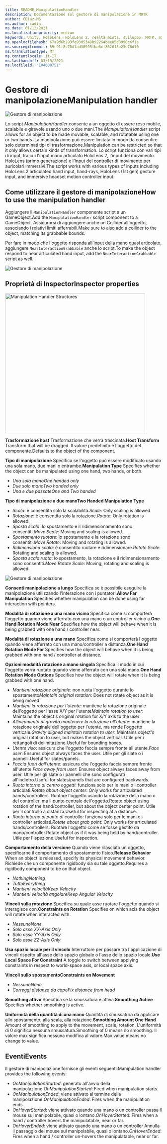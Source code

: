```yaml
---
title: README_ManipulationHandler
description: Documentazione sul gestore di manipolazione in MRTK
author: CDiaz-MS
ms.author: cadia
ms.date: 01/12/2021
ms.localizationpriority: medium
keywords: Unity, HoloLens, HoloLens 2, realtà mista, sviluppo, MRTK, manipolazione,
ms.openlocfilehash: 67a9d6b293fe93d5348b92264bae85d0990c6f1e
ms.sourcegitcommit: 59c91f8c70d1ad30995fba6cf862615e25e78d10
ms.translationtype: MT
ms.contentlocale: it-IT
ms.lasthandoff: 03/19/2021
ms.locfileid: "104688751"
---
```

# <a name="manipulation-handler"></a><span data-ttu-id="57fdc-104">Gestore di manipolazione</span><span class="sxs-lookup"><span data-stu-id="57fdc-104">Manipulation handler</span></span>

![Gestore di manipolazione](Images/ManipulationHandler/MRTK_Manipulation_Main.png)

<span data-ttu-id="57fdc-106">Lo script *ManipulationHandler* consente a un oggetto di essere reso mobile, scalabile e girevole usando uno o due mani.</span><span class="sxs-lookup"><span data-stu-id="57fdc-106">The *ManipulationHandler* script allows for an object to be made movable, scalable, and rotatable using one or two hands.</span></span> <span data-ttu-id="57fdc-107">La manipolazione può essere limitata in modo da consentire solo determinati tipi di trasformazione.</span><span class="sxs-lookup"><span data-stu-id="57fdc-107">Manipulation can be restricted so that it only allows certain kinds of transformation.</span></span> <span data-ttu-id="57fdc-108">Lo script funziona con vari tipi di input, tra cui l'input mano articolato HoloLens 2, l'input del movimento HoloLens (primo generazione) e l'input del controller di movimento per auricolari immersivi.</span><span class="sxs-lookup"><span data-stu-id="57fdc-108">The script works with various types of inputs including HoloLens 2 articulated hand input, hand-rays, HoloLens (1st gen) gesture input, and immersive headset motion controller input.</span></span>

## <a name="how-to-use-the-manipulation-handler"></a><span data-ttu-id="57fdc-109">Come utilizzare il gestore di manipolazione</span><span class="sxs-lookup"><span data-stu-id="57fdc-109">How to use the manipulation handler</span></span>

<span data-ttu-id="57fdc-110">Aggiungere il `ManipulationHandler` componente script a un GameObject.</span><span class="sxs-lookup"><span data-stu-id="57fdc-110">Add the `ManipulationHandler` script component to a GameObject.</span></span> <span data-ttu-id="57fdc-111">Assicurarsi di aggiungere anche un Collider all'oggetto, associando i relativi limiti afferrabili.</span><span class="sxs-lookup"><span data-stu-id="57fdc-111">Make sure to also add a collider to the object, matching its grabbable bounds.</span></span>

<span data-ttu-id="57fdc-112">Per fare in modo che l'oggetto risponda all'input della mano quasi articolato, aggiungere `NearInteractionGrabbable` anche lo script.</span><span class="sxs-lookup"><span data-stu-id="57fdc-112">To make the object respond to near articulated hand input, add the `NearInteractionGrabbable` script as well.</span></span>

![Gestore di manipolazione](Images/ManipulationHandler/MRTK_ManipulationHandler_Howto.png)

## <a name="inspector-properties"></a><span data-ttu-id="57fdc-114">Proprietà di Inspector</span><span class="sxs-lookup"><span data-stu-id="57fdc-114">Inspector properties</span></span>

<img src="Images/ManipulationHandler/MRTK_ManipulationHandler_Structure.png" width="450" alt="Manipulation Handler Structures">

<span data-ttu-id="57fdc-115">**Trasformazione host** Trasformazione che verrà trascinata.</span><span class="sxs-lookup"><span data-stu-id="57fdc-115">**Host Transform** Transform that will be dragged.</span></span> <span data-ttu-id="57fdc-116">Il valore predefinito è l'oggetto del componente.</span><span class="sxs-lookup"><span data-stu-id="57fdc-116">Defaults to the object of the component.</span></span>

<span data-ttu-id="57fdc-117">**Tipo di manipolazione** Specifica se l'oggetto può essere modificato usando una sola mano, due mani o entrambe.</span><span class="sxs-lookup"><span data-stu-id="57fdc-117">**Manipulation Type** Specifies whether the object can be manipulated using one hand, two hands, or both.</span></span>

* <span data-ttu-id="57fdc-118">*Una sola mano*</span><span class="sxs-lookup"><span data-stu-id="57fdc-118">*One handed only*</span></span>
* <span data-ttu-id="57fdc-119">*Due solo mano*</span><span class="sxs-lookup"><span data-stu-id="57fdc-119">*Two handed only*</span></span>
* <span data-ttu-id="57fdc-120">*Una e due passate*</span><span class="sxs-lookup"><span data-stu-id="57fdc-120">*One and Two handed*</span></span>

<span data-ttu-id="57fdc-121">**Tipo di manipolazione a due mano**</span><span class="sxs-lookup"><span data-stu-id="57fdc-121">**Two Handed Manipulation Type**</span></span>

* <span data-ttu-id="57fdc-122">*Scala*: è consentita solo la scalabilità.</span><span class="sxs-lookup"><span data-stu-id="57fdc-122">*Scale*: Only scaling is allowed.</span></span>
* <span data-ttu-id="57fdc-123">*Rotazione*: è consentita solo la rotazione.</span><span class="sxs-lookup"><span data-stu-id="57fdc-123">*Rotate*: Only rotation is allowed.</span></span>
* <span data-ttu-id="57fdc-124">*Sposta scala*: lo spostamento e il ridimensionamento sono consentiti.</span><span class="sxs-lookup"><span data-stu-id="57fdc-124">*Move Scale*: Moving and scaling is allowed.</span></span>
* <span data-ttu-id="57fdc-125">*Spostamento ruotare*: lo spostamento e la rotazione sono consentiti.</span><span class="sxs-lookup"><span data-stu-id="57fdc-125">*Move Rotate*: Moving and rotating is allowed.</span></span>
* <span data-ttu-id="57fdc-126">*Ridimensiona scala*: è consentito ruotare e ridimensionare.</span><span class="sxs-lookup"><span data-stu-id="57fdc-126">*Rotate Scale*: Rotating and scaling is allowed.</span></span>
* <span data-ttu-id="57fdc-127">*Sposta scala ruota*: lo spostamento, la rotazione e il ridimensionamento sono consentiti.</span><span class="sxs-lookup"><span data-stu-id="57fdc-127">*Move Rotate Scale*: Moving, rotating and scaling is allowed.</span></span>

![Gestore di manipolazione](Images/ManipulationHandler/MRTK_ManipulationHandler_TwoHanded.jpg)

<span data-ttu-id="57fdc-129">**Consenti manipolazione a lungo** Specifica se è possibile eseguire la manipolazione utilizzando l'interazione con i puntatori.</span><span class="sxs-lookup"><span data-stu-id="57fdc-129">**Allow Far Manipulation** Specifies whether manipulation can be done using far interaction with pointers.</span></span>

<span data-ttu-id="57fdc-130">**Modalità di rotazione a una mano vicino** Specifica come si comporterà l'oggetto quando viene afferrato con una mano o un controller vicino a.</span><span class="sxs-lookup"><span data-stu-id="57fdc-130">**One Hand Rotation Mode Near** Specifies how the object will behave when it is being grabbed with one hand / controller near.</span></span>

<span data-ttu-id="57fdc-131">**Modalità di rotazione a una mano** Specifica come si comporterà l'oggetto quando viene afferrato con una mano/controller a distanza.</span><span class="sxs-lookup"><span data-stu-id="57fdc-131">**One Hand Rotation Mode Far** Specifies how the object will behave when it is being grabbed with one hand / controller at distance.</span></span>

<span data-ttu-id="57fdc-132">**Opzioni modalità rotazione a mano singola** Specifica il modo in cui l'oggetto verrà ruotato quando viene afferrato con una sola mano.</span><span class="sxs-lookup"><span data-stu-id="57fdc-132">**One Hand Rotation Mode Options** Specifies how the object will rotate when it is being grabbed with one hand.</span></span>

* <span data-ttu-id="57fdc-133">*Mantieni rotazione originale*: non ruota l'oggetto durante lo spostamento</span><span class="sxs-lookup"><span data-stu-id="57fdc-133">*Maintain original rotation*: Does not rotate object as it is being moved</span></span>
* <span data-ttu-id="57fdc-134">*Mantieni la rotazione per l'utente*: mantiene la rotazione originale dell'oggetto per l'asse X/Y per l'utente</span><span class="sxs-lookup"><span data-stu-id="57fdc-134">*Maintain rotation to user*: Maintains the object's original rotation for X/Y axis to the user</span></span>
* <span data-ttu-id="57fdc-135">*Allineamento di gravità mantenere la rotazione all'utente*: mantiene la rotazione originale dell'oggetto per l'utente, ma rende l'oggetto verticale.</span><span class="sxs-lookup"><span data-stu-id="57fdc-135">*Gravity aligned maintain rotation to user*: Maintains object's original rotation to user, but makes the object vertical.</span></span> <span data-ttu-id="57fdc-136">Utile per i rettangoli di delimitazione.</span><span class="sxs-lookup"><span data-stu-id="57fdc-136">Useful for bounding boxes.</span></span>
* <span data-ttu-id="57fdc-137">*Utente viso*: assicura che l'oggetto faccia sempre fronte all'utente.</span><span class="sxs-lookup"><span data-stu-id="57fdc-137">*Face user*: Ensures object always faces the user.</span></span> <span data-ttu-id="57fdc-138">Utile per gli slate o i pannelli.</span><span class="sxs-lookup"><span data-stu-id="57fdc-138">Useful for slates/panels.</span></span>
* <span data-ttu-id="57fdc-139">*Faccia fuori dall'utente*: assicura che l'oggetto faccia sempre fronte all'utente.</span><span class="sxs-lookup"><span data-stu-id="57fdc-139">*Face away from user*: Ensures object always faces away from user.</span></span> <span data-ttu-id="57fdc-140">Utile per gli slate o i pannelli che sono configurati all'indietro.</span><span class="sxs-lookup"><span data-stu-id="57fdc-140">Useful for slates/panels that are configured backwards.</span></span>
* <span data-ttu-id="57fdc-141">*Ruota intorno al centro oggetti*: funziona solo per le mani o i controller articolati.</span><span class="sxs-lookup"><span data-stu-id="57fdc-141">*Rotate about object center*:  Only works for articulated hands/controllers.</span></span> <span data-ttu-id="57fdc-142">Ruotare l'oggetto usando la rotazione della mano o del controller, ma il punto centrale dell'oggetto.</span><span class="sxs-lookup"><span data-stu-id="57fdc-142">Rotate object using rotation of the hand/controller, but about the object center point.</span></span> <span data-ttu-id="57fdc-143">Utile per il controllo a distanza.</span><span class="sxs-lookup"><span data-stu-id="57fdc-143">Useful for inspecting at a distance.</span></span>
* <span data-ttu-id="57fdc-144">*Ruota intorno al punto di* controllo: funziona solo per le mani e i controller articolati.</span><span class="sxs-lookup"><span data-stu-id="57fdc-144">*Rotate about grab point*:  Only works for articulated hands/controllers.</span></span> <span data-ttu-id="57fdc-145">Ruotare l'oggetto come se fosse gestito da mano/controller.</span><span class="sxs-lookup"><span data-stu-id="57fdc-145">Rotate object as if it was being held by hand/controller.</span></span> <span data-ttu-id="57fdc-146">Utile per l'ispezione.</span><span class="sxs-lookup"><span data-stu-id="57fdc-146">Useful for inspection.</span></span>

<span data-ttu-id="57fdc-147">**Comportamento della versione** Quando viene rilasciato un oggetto, specificarne il comportamento di spostamento fisico.</span><span class="sxs-lookup"><span data-stu-id="57fdc-147">**Release Behavior** When an object is released, specify its physical movement behavior.</span></span> <span data-ttu-id="57fdc-148">Richiede che un componente rigidbody sia su tale oggetto.</span><span class="sxs-lookup"><span data-stu-id="57fdc-148">Requires a rigidbody component to be on that object.</span></span>

* <span data-ttu-id="57fdc-149">*Nothing*</span><span class="sxs-lookup"><span data-stu-id="57fdc-149">*Nothing*</span></span>
* <span data-ttu-id="57fdc-150">*Tutto*</span><span class="sxs-lookup"><span data-stu-id="57fdc-150">*Everything*</span></span>
* <span data-ttu-id="57fdc-151">*Mantieni velocità*</span><span class="sxs-lookup"><span data-stu-id="57fdc-151">*Keep Velocity*</span></span>
* <span data-ttu-id="57fdc-152">*Mantieni velocità angolare*</span><span class="sxs-lookup"><span data-stu-id="57fdc-152">*Keep Angular Velocity*</span></span>

<span data-ttu-id="57fdc-153">**Vincoli sulla rotazione** Specifica su quale asse ruotare l'oggetto quando si interagisce con.</span><span class="sxs-lookup"><span data-stu-id="57fdc-153">**Constraints on Rotation** Specifies on which axis the object will rotate when interacted with.</span></span>

* <span data-ttu-id="57fdc-154">*Nessuno*</span><span class="sxs-lookup"><span data-stu-id="57fdc-154">*None*</span></span>
* <span data-ttu-id="57fdc-155">*Solo asse X*</span><span class="sxs-lookup"><span data-stu-id="57fdc-155">*X-Axis Only*</span></span>
* <span data-ttu-id="57fdc-156">*Solo asse Y*</span><span class="sxs-lookup"><span data-stu-id="57fdc-156">*Y-Axis Only*</span></span>
* <span data-ttu-id="57fdc-157">*Solo asse Z*</span><span class="sxs-lookup"><span data-stu-id="57fdc-157">*Z-Axis Only*</span></span>

<span data-ttu-id="57fdc-158">**Usa spazio locale per il vincolo** Interruttore per passare tra l'applicazione di vincoli rispetto all'asse dello spazio globale o l'asse dello spazio locale.</span><span class="sxs-lookup"><span data-stu-id="57fdc-158">**Use Local Space For Constraint** A toggle to switch between applying constraints in respect to world-space axis, or local space axis.</span></span>

<span data-ttu-id="57fdc-159">**Vincoli sullo spostamento**</span><span class="sxs-lookup"><span data-stu-id="57fdc-159">**Constraints on Movement**</span></span>

* <span data-ttu-id="57fdc-160">*Nessuno*</span><span class="sxs-lookup"><span data-stu-id="57fdc-160">*None*</span></span>
* <span data-ttu-id="57fdc-161">*Correggi distanza da capo*</span><span class="sxs-lookup"><span data-stu-id="57fdc-161">*Fix distance from head*</span></span>

<span data-ttu-id="57fdc-162">**Smoothing attivo** Specifica se la smussatura è attiva.</span><span class="sxs-lookup"><span data-stu-id="57fdc-162">**Smoothing Active** Specifies whether smoothing is active.</span></span>

<span data-ttu-id="57fdc-163">**Uniformità della quantità di una mano** Quantità di smussatura da applicare allo spostamento, alla scala, alla rotazione.</span><span class="sxs-lookup"><span data-stu-id="57fdc-163">**Smoothing Amount One Hand** Amount of smoothing to apply to the movement, scale, rotation.</span></span> <span data-ttu-id="57fdc-164">L'uniformità di 0 significa nessuna smussatura.</span><span class="sxs-lookup"><span data-stu-id="57fdc-164">Smoothing of 0 means no smoothing.</span></span> <span data-ttu-id="57fdc-165">Il valore max significa nessuna modifica al valore.</span><span class="sxs-lookup"><span data-stu-id="57fdc-165">Max value means no change to value.</span></span>

## <a name="events"></a><span data-ttu-id="57fdc-166">Eventi</span><span class="sxs-lookup"><span data-stu-id="57fdc-166">Events</span></span>

<span data-ttu-id="57fdc-167">Il gestore di manipolazione fornisce gli eventi seguenti:</span><span class="sxs-lookup"><span data-stu-id="57fdc-167">Manipulation handler provides the following events:</span></span>

* <span data-ttu-id="57fdc-168">*OnManipulationStarted*: generato all'avvio della manipolazione.</span><span class="sxs-lookup"><span data-stu-id="57fdc-168">*OnManipulationStarted*: Fired when manipulation starts.</span></span>
* <span data-ttu-id="57fdc-169">*OnManipulationEnded*: viene attivato al termine della manipolazione.</span><span class="sxs-lookup"><span data-stu-id="57fdc-169">*OnManipulationEnded*: Fires when the manipulation ends.</span></span>
* <span data-ttu-id="57fdc-170">*OnHoverStarted*: viene attivato quando una mano o un controller passa il mouse sul manipolabile, quasi o lontano.</span><span class="sxs-lookup"><span data-stu-id="57fdc-170">*OnHoverStarted*: Fires when a hand / controller hovers the manipulatable, near or far.</span></span>
* <span data-ttu-id="57fdc-171">*OnHoverEnded*: viene attivato quando una mano o un controller Annulla il passaggio del mouse sul manipolabile, quasi o lontano.</span><span class="sxs-lookup"><span data-stu-id="57fdc-171">*OnHoverEnded*: Fires when a hand / controller un-hovers the manipulatable, near or far.</span></span>
